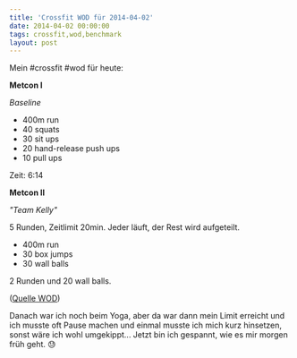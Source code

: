 ```yaml
---
title: 'Crossfit WOD für 2014-04-02'
date: 2014-04-02 00:00:00 
tags: crossfit,wod,benchmark
layout: post
---
```

Mein #crossfit #wod für heute:

**Metcon I**

*Baseline*

* 400m run
* 40 squats
* 30 sit ups
* 20 hand-release push ups
* 10 pull ups

Zeit: 6:14

**Metcon II**

*"Team Kelly"*

5 Runden, Zeitlimit 20min. Jeder läuft, der Rest wird aufgeteilt. 

* 400m run
* 30 box jumps
* 30 wall balls

2 Runden und 20 wall balls.

([Quelle WOD][0])

Danach war ich noch beim Yoga, aber da war dann mein Limit erreicht und ich musste oft Pause machen und einmal musste ich mich kurz hinsetzen, sonst wäre ich wohl umgekippt... Jetzt bin ich gespannt, wie es mir morgen früh geht. :sweat:

[0]: http://www.crossfithh.de/1/post/2014/04/workout-wednesday11.html

